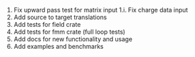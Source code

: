 1. Fix upward pass test for matrix input
1.i. Fix charge data input
2. Add source to target translations
3. Add tests for field crate
4. Add tests for fmm crate (full loop tests)
5. Add docs for new functionality and usage
6. Add examples and benchmarks
